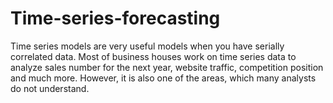 # Time-series-forecasting
Time series models are very useful models when you have serially correlated data. Most of business houses work on time series data to analyze sales number for the next year, website traffic, competition position and much more. However, it is also one of the areas, which many analysts do not understand.

